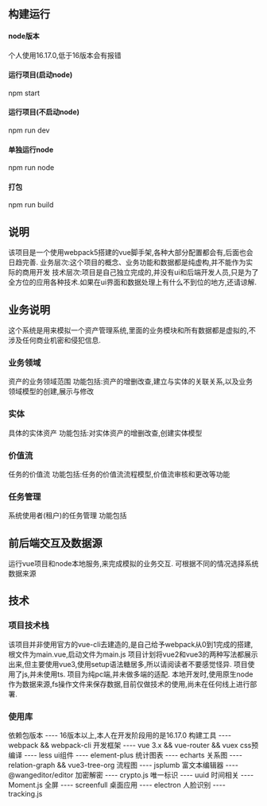 ## 构建运行
#### node版本
个人使用16.17.0,低于16版本会有报错
#### 运行项目(启动node)
npm start 

#### 运行项目(不启动node)
npm run dev

#### 单独运行node
npm run node

#### 打包
npm run build

## 说明
该项目是一个使用webpack5搭建的vue脚手架,各种大部分配置都会有,后面也会日趋完善.
业务层次:这个项目的概念、业务功能和数据都是纯虚构,并不能作为实际的商用开发
技术层次:项目是自己独立完成的,并没有ui和后端开发人员,只是为了全方位的应用各种技术.如果在ui界面和数据处理上有什么不到位的地方,还请谅解.


## 业务说明
这个系统是用来模拟一个资产管理系统,里面的业务模块和所有数据都是虚拟的,不涉及任何商业机密和侵犯信息.
### 业务领域
资产的业务领域范围
功能包括:资产的增删改查,建立与实体的关联关系,以及业务领域模型的创建,展示与修改
### 实体
具体的实体资产
功能包括:对实体资产的增删改查,创建实体模型
### 价值流
任务的价值流
功能包括:任务的价值流流程模型,价值流审核和更改等功能
### 任务管理
系统使用者(租户)的任务管理
功能包括
## 前后端交互及数据源
运行vue项目和node本地服务,来完成模拟的业务交互.
可根据不同的情况选择系统数据来源

## 技术

### 项目技术栈

该项目并非使用官方的vue-cli去建造的,是自己给予webpack从0到1完成的搭建,根文件为main.vue,启动文件为main.js
项目计划将vue2和vue3的两种写法都展示出来,但主要使用vue3,使用setup语法糖居多,所以请阅读者不要感觉怪异.
项目使用了js,并未使用ts.
项目为纯pc端,并未做多端的适配.
本地开发时,使用原生node作为数据来源,fs操作文件来保存数据,目前仅做技术的使用,尚未在任何线上进行部署.


### 使用库
依赖包版本 ----  16版本以上,本人在开发阶段用的是16.17.0
构建工具 ----    webpack && webpack-cli
开发框架 ----    vue 3.x && vue-router && vuex
css预编译 ----    less
ui组件 ----    element-plus
统计图表 ----   echarts
关系图 ---- relation-graph && vue3-tree-org
流程图 ---- jsplumb
富文本编辑器 ---- @wangeditor/editor
加密解密 ---- crypto.js
唯一标识 ---- uuid
时间相关 ---- Moment.js
全屏 ---- screenfull
桌面应用 ---- electron
人脸识别 ---- tracking.js


